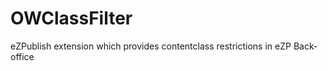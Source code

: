 OWClassFilter
=============

eZPublish extension which provides contentclass restrictions in eZP Back-office
